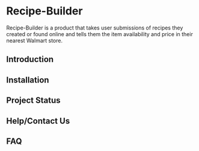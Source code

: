 # Recipe-Builder
Recipe-Builder is a product that takes user submissions of recipes they created or found online and tells them the item availability and price in their nearest Walmart store.

## Introduction

## Installation

## Project Status

## Help/Contact Us

## FAQ

